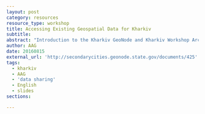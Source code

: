 ```yaml
---
layout: post
category: resources
resource_type: workshop
title: Accessing Existing Geospatial Data for Kharkiv
subtitle: 
abstract: "Introduction to the Kharkiv GeoNode and Kharkiv Workshop ArcGIS Online organization account"
author: AAG
date: 20160815
external_url: 'http://secondarycities.geonode.state.gov/documents/425'
tags:
  - kharkiv
  - AAG
  - 'data sharing'
  - English
  - slides
sections:

---
```


